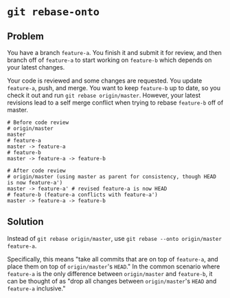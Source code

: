 # `git rebase-onto`

## Problem

You have a branch `feature-a`. You finish it and submit it for review, and then branch off of `feature-a` to start working on `feature-b` which depends on your latest changes.

Your code is reviewed and some changes are requested. You update `feature-a`, push, and merge. You want to keep `feature-b` up to date, so you check it out and run `git rebase origin/master`. However, your latest revisions lead to a self merge conflict when trying to rebase `feature-b` off of master.

```
# Before code review
# origin/master
master
# feature-a
master -> feature-a
# feature-b
master -> feature-a -> feature-b

# After code review
# origin/master (using master as parent for consistency, though HEAD is now feature-a')
master -> feature-a' # revised feature-a is now HEAD
# feature-b (feature-a conflicts with feature-a')
master -> feature-a -> feature-b
```

## Solution

Instead of `git rebase origin/master`, use `git rebase --onto origin/master feature-a`.

Specifically, this means "take all commits that are on top of `feature-a`, and place them on top of `origin/master`'s `HEAD`." In the common scenario where `feature-a` is the only difference between `origin/master` and `feature-b`, it can be thought of as "drop all changes between `origin/master`'s `HEAD` and `feature-a` inclusive."
